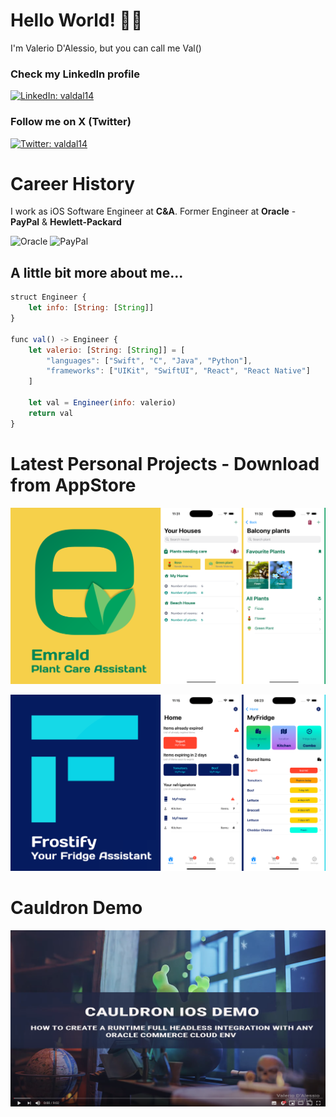 # Hello World!  👋🏻

I'm Valerio D'Alessio, but you can call me Val()

### Check my LinkedIn profile

[![LinkedIn: valdal14](https://img.shields.io/badge/LinkedIn-0077B5?style=for-the-badge&logo=linkedin&logoColor=white)](https://www.linkedin.com/in/valdal14/) 

### Follow me on X (Twitter)
[![Twitter: valdal14](https://img.shields.io/twitter/follow/valdal14?label=Valerio%20D%27Alessio&style=social)](https://twitter.com/valdal14) 

# Career History

I work as iOS Software Engineer at **C&A**. Former Engineer at **Oracle** - **PayPal** & **Hewlett-Packard**

![Oracle](https://img.shields.io/badge/Oracle-F80000?style=for-the-badge&logo=oracle&logoColor=black)
![PayPal](https://img.shields.io/badge/PayPal-00457C?style=for-the-badge&logo=paypal&logoColor=white)

## A little bit more about me...

```javascript
struct Engineer {
    let info: [String: [String]]
}

func val() -> Engineer {
    let valerio: [String: [String]] = [
        "languages": ["Swift", "C", "Java", "Python"],
        "frameworks": ["UIKit", "SwiftUI", "React", "React Native"]
    ]

    let val = Engineer(info: valerio)
    return val
}
```

# Latest Personal Projects - Download from AppStore

[![Watch the video](https://github.com/valdal14/valdal14/blob/main/emerald-banner.png?raw=true)](https://apps.apple.com/app/id6503892248)

[![Watch the video](https://github.com/valdal14/valdal14/blob/main/frostify-banner.png?raw=true)](https://apps.apple.com/app/id6739462653)

# Cauldron Demo

[![Watch the video](https://github.com/valdal14/valdal14/blob/main/cauldron.png?raw=true)](https://www.youtube.com/watch?v=gmRWrJOLkUI)

